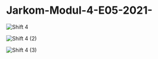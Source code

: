 # Jarkom-Modul-4-E05-2021-


![Shift 4](https://user-images.githubusercontent.com/66562311/143605413-4a62f933-0cbc-49dd-bc2b-58a522e787fa.jpg)


![Shift 4 (2)](https://user-images.githubusercontent.com/66562311/143605687-3b3c5f50-488d-49e0-a4c5-e385e84e2746.jpg)


![Shift 4 (3)](https://user-images.githubusercontent.com/66562311/143605742-c89cc825-ceca-4df7-baa3-5954b246da28.jpg)
